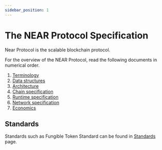 ```yaml
---
sidebar_position: 1
---
```


# The NEAR Protocol Specification

Near Protocol is the scalable blockchain protocol.

For the overview of the NEAR Protocol, read the following documents in numerical order.
1. [Terminology](Terminology.md)
2. [Data structures](DataStructures/README.md)
3. [Architecture](Architecture.md)
4. [Chain specification](ChainSpec/README.md)
5. [Runtime specification](RuntimeSpec/README.md)
6. [Network specification](NetworkSpec/NetworkSpec.md)  
7. [Economics](Economics/README.md)

## Standards

Standards such as Fungible Token Standard can be found in [Standards](Standards/README.md) page.
